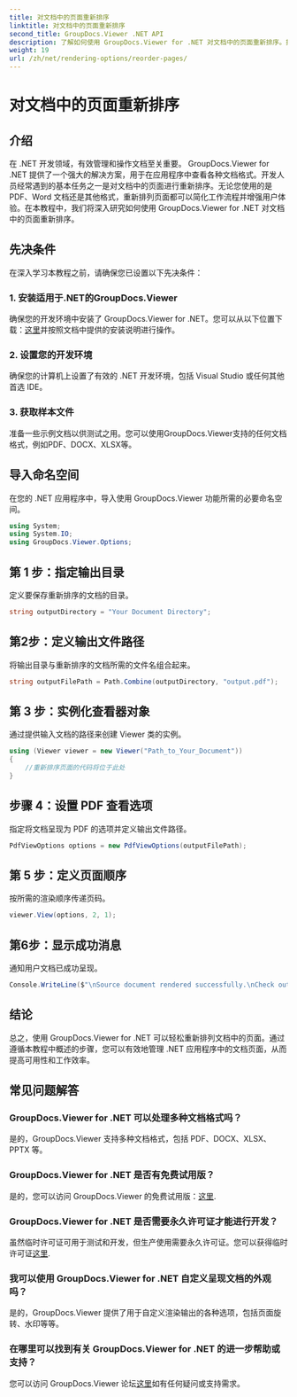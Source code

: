 ```yaml
---
title: 对文档中的页面重新排序
linktitle: 对文档中的页面重新排序
second_title: GroupDocs.Viewer .NET API
description: 了解如何使用 GroupDocs.Viewer for .NET 对文档中的页面重新排序。按照我们的分步教程进行无缝文档管理。
weight: 19
url: /zh/net/rendering-options/reorder-pages/
---
```


# 对文档中的页面重新排序

## 介绍
在 .NET 开发领域，有效管理和操作文档至关重要。 GroupDocs.Viewer for .NET 提供了一个强大的解决方案，用于在应用程序中查看各种文档格式。开发人员经常遇到的基本任务之一是对文档中的页面进行重新排序。无论您使用的是 PDF、Word 文档还是其他格式，重新排列页面都可以简化工作流程并增强用户体验。在本教程中，我们将深入研究如何使用 GroupDocs.Viewer for .NET 对文档中的页面重新排序。
## 先决条件
在深入学习本教程之前，请确保您已设置以下先决条件：
### 1. 安装适用于.NET的GroupDocs.Viewer
确保您的开发环境中安装了 GroupDocs.Viewer for .NET。您可以从以下位置下载：[这里](https://releases.groupdocs.com/viewer/net/)并按照文档中提供的安装说明进行操作。
### 2. 设置您的开发环境
确保您的计算机上设置了有效的 .NET 开发环境，包括 Visual Studio 或任何其他首选 IDE。
### 3. 获取样本文件
准备一些示例文档以供测试之用。您可以使用GroupDocs.Viewer支持的任何文档格式，例如PDF、DOCX、XLSX等。

## 导入命名空间
在您的 .NET 应用程序中，导入使用 GroupDocs.Viewer 功能所需的必要命名空间。

```csharp
using System;
using System.IO;
using GroupDocs.Viewer.Options;
```
## 第 1 步：指定输出目录
定义要保存重新排序的文档的目录。
```csharp
string outputDirectory = "Your Document Directory";
```
## 第2步：定义输出文件路径
将输出目录与重新排序的文档所需的文件名组合起来。
```csharp
string outputFilePath = Path.Combine(outputDirectory, "output.pdf");
```
## 第 3 步：实例化查看器对象
通过提供输入文档的路径来创建 Viewer 类的实例。
```csharp
using (Viewer viewer = new Viewer("Path_to_Your_Document"))
{
    //重新排序页面的代码将位于此处
}
```
## 步骤 4：设置 PDF 查看选项
指定将文档呈现为 PDF 的选项并定义输出文件路径。
```csharp
PdfViewOptions options = new PdfViewOptions(outputFilePath);
```
## 第 5 步：定义页面顺序
按所需的渲染顺序传递页码。
```csharp
viewer.View(options, 2, 1);
```
## 第6步：显示成功消息
通知用户文档已成功呈现。
```csharp
Console.WriteLine($"\nSource document rendered successfully.\nCheck output in {outputDirectory}.");
```

## 结论
总之，使用 GroupDocs.Viewer for .NET 可以轻松重新排列文档中的页面。通过遵循本教程中概述的步骤，您可以有效地管理 .NET 应用程序中的文档页面，从而提高可用性和工作效率。
## 常见问题解答
### GroupDocs.Viewer for .NET 可以处理多种文档格式吗？
是的，GroupDocs.Viewer 支持多种文档格式，包括 PDF、DOCX、XLSX、PPTX 等。
### GroupDocs.Viewer for .NET 是否有免费试用版？
是的，您可以访问 GroupDocs.Viewer 的免费试用版：[这里](https://releases.groupdocs.com/).
### GroupDocs.Viewer for .NET 是否需要永久许可证才能进行开发？
虽然临时许可证可用于测试和开发，但生产使用需要永久许可证。您可以获得临时许可证[这里](https://purchase.groupdocs.com/temporary-license/).
### 我可以使用 GroupDocs.Viewer for .NET 自定义呈现文档的外观吗？
是的，GroupDocs.Viewer 提供了用于自定义渲染输出的各种选项，包括页面旋转、水印等等。
### 在哪里可以找到有关 GroupDocs.Viewer for .NET 的进一步帮助或支持？
您可以访问 GroupDocs.Viewer 论坛[这里](https://forum.groupdocs.com/c/viewer/9)如有任何疑问或支持需求。